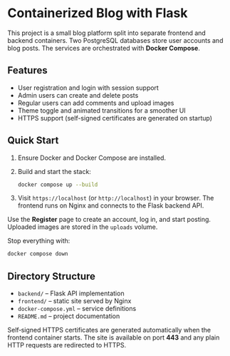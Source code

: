 # Containerized Blog with Flask

This project is a small blog platform split into separate frontend and backend containers.
Two PostgreSQL databases store user accounts and blog posts. The services are orchestrated
with **Docker Compose**.

## Features

- User registration and login with session support
- Admin users can create and delete posts
- Regular users can add comments and upload images
- Theme toggle and animated transitions for a smoother UI
- HTTPS support (self-signed certificates are generated on startup)


## Quick Start

1. Ensure Docker and Docker Compose are installed.
2. Build and start the stack:

   ```bash
   docker compose up --build
   ```

3. Visit `https://localhost` (or `http://localhost`) in your browser.
   The frontend runs on Nginx and connects to the Flask backend API.

Use the **Register** page to create an account, log in, and start posting.
Uploaded images are stored in the `uploads` volume.

Stop everything with:

```bash
docker compose down
```

## Directory Structure

- `backend/` – Flask API implementation
- `frontend/` – static site served by Nginx
- `docker-compose.yml` – service definitions
- `README.md` – project documentation

Self‑signed HTTPS certificates are generated automatically when the frontend
container starts. The site is available on port **443** and any plain HTTP
requests are redirected to HTTPS.